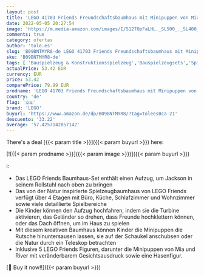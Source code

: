 ```yaml
---
layout: post
title: 'LEGO 41703 Friends Freundschaftsbaumhaus mit Minipuppen von Mia und River  Natur-Lernspielzeug für Kinder ab 8 Jahren  Spielzeughaus Heartlake City'
date: 2022-05-05 20:27:54
image: 'https://m.media-amazon.com/images/I/512TOpFaLHL._SL500_._SL400_.jpg'
comments: true
category: ofertas
author: 'tole.es'
slug: 'B09BNTMYR8-de LEGO 41703 Friends Freundschaftsbaumhaus mit Minipuppen...'
sku: 'B09BNTMYR8-de'
tags: [ 'Bauspielzeug & Konstruktionsspielzeug','Bauspielzeugsets','Spielzeug','lego','🇩🇪', ]
actualPrice: 53.42 EUR
currency: EUR
price: 53.42
comparePrice: 79.99 EUR
prodname: 'LEGO 41703 Friends Freundschaftsbaumhaus mit Minipuppen von Mia und River  Natur-Lernspielzeug für Kinder ab 8 Jahren  Spielzeughaus Heartlake City'
country: 'de'
flag: '🇩🇪'
brand: 'LEGO'
buyurl: 'https://www.amazon.de/dp/B09BNTMYR8/?tag=tolees0ca-21'
descuento: '33.22'
average: '57.4257142857142'
---
```


There's a deal [{{< param title >}}]({{< param buyurl >}})  here:

[![{{< param prodname >}}]({{< param image >}})]({{< param buyurl >}})

ℹ️:

- Das LEGO Friends Baumhaus-Set enthält einen Aufzug, um Jackson in seinem Rollstuhl nach oben zu bringen
- Das von der Natur inspirierte Spielzeugbaumhaus von LEGO Friends verfügt über 4 Etagen mit Büro, Küche, Schlafzimmer und Wohnzimmer sowie viele detaillierte Spielbereiche
- Die Kinder können den Aufzug hochfahren, indem sie die Turbine aktivieren, das Geländer so drehen, dass Freunde hochklettern können, oder das Dach öffnen, um im Haus zu spielen
- Mit diesem kreativen Baumhaus können Kinder die Minipuppen die Rutsche hinuntersausen lassen, sie auf der Schaukel anschubsen oder die Natur durch ein Teleskop betrachten
- Inklusive 5 LEGO Friends Figuren, darunter die Minipuppen von Mia und River mit veränderbarem Gesichtsausdruck sowie eine Hasenfigur.

[🛒 Buy it now!!]({{< param buyurl >}})
